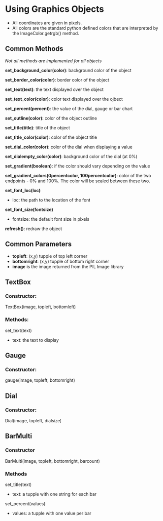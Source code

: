 # Using Graphics Objects

- All coordinates are given in pixels.
- All colors are the standard python defined colors that are
interpreted by the ImageColor.getrgb() method. 

## Common Methods
*Not all methods are implemented for all objects*

**set_background_color(color)**: background color of the object

**set_border_color(color)**: border color of the object

**set_text(text)**: the text displayed over the object

**set_text_color(color)**: color text displayed over the ojbect

**set_percent(percent)**: the value of the dial, gauge or bar chart

**set_outline(color)**: color of the object outline

**set_title(title)**: title of the object

**set_title_color(color)**: color of the object title

**set_dial_color(color)**: color of the dial when displaying a value

**set_dialempty_color(color)**: background color of the dial (at 0%)

**set_gradient(boolean)**: if the color should vary depending on the value

**set_gradient_colors(0percentcolor, 100percentcolor)**: color of the two endpoints - 0% and 100%. The color will be scaled between these two.

**set_font_loc(loc)**
- loc: the path to the location of the font

**set_font_size(fontsize)**
- fontsize: the default font size in pixels

**refresh()**: redraw the object

## Common Parameters
- **topleft**: (x,y) tupple of top left corner
- **bottomright**: (x,y) tupple of bottom right corner
- **image** is the image returned from the PIL Image library

## TextBox

### Constructor: 
TextBox(image, topleft, bottomleft) 

### Methods:
set_text(text)
- text: the text to display

## Gauge

### Constructor:
gauge(image, topleft, bottomright)

## Dial
### Constructor:
Dial(image, topleft, dialsize)

## BarMulti
### Constructor
BarMulti(image, topleft, bottomright, barcount)

### Methods
set_title(text)
- text: a tupple with one string for each bar

set_percent(values)
- values: a tupple with one value per bar
